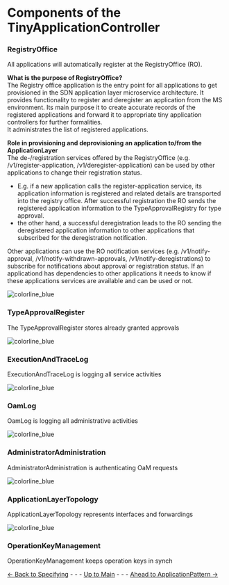 # Components of the TinyApplicationController

### RegistryOffice
All applications will automatically register at the RegistryOffice (RO).

**What is the purpose of RegistryOffice?**  
The Registry office application is the entry point for all applications to get provisioned in the SDN application layer microservice architecture. It provides functionality to register and deregister an application from the MS environment. Its main purpose it to create accurate records of the registered applications and forward it to appropriate tiny application controllers for further formalities.  
It administrates the list of registered applications.

**Role in provisioning and deprovisioning an application to/from the ApplicationLayer**  
The de-/registration services offered by the RegistryOffice (e.g. /v1/register-application, /v1/deregister-application) can be used by other applications to change their registration status. 
* E.g. if a new application calls the register-application service, its application information is registered and related details are transported into the registry office. After successful registration the RO sends the registered application information to the TypeApprovalRegistry for type approval. 
* the other hand, a successful deregistration leads to the RO sending the deregistered application information to other applications that subscribed for the deregistration notification.  

Other applications can use the RO notification services (e.g. /v1/notify-approval, /v1/notify-withdrawn-approvals, /v1/notify-deregistrations) to subscribe for notifications about approval or registration status. If an applicationd has dependencies to other applications it needs to know if these applications services are available and can be used or not.

![colorline_blue](https://user-images.githubusercontent.com/57349523/154715704-2e1a7c51-17c2-47af-a46a-85bd613f4a53.jpg)

### TypeApprovalRegister
The TypeApprovalRegister stores already granted approvals

![colorline_blue](https://user-images.githubusercontent.com/57349523/154715704-2e1a7c51-17c2-47af-a46a-85bd613f4a53.jpg)

### ExecutionAndTraceLog
ExecutionAndTraceLog is logging all service activities

![colorline_blue](https://user-images.githubusercontent.com/57349523/154715704-2e1a7c51-17c2-47af-a46a-85bd613f4a53.jpg)

### OamLog
OamLog is logging all administrative activities

![colorline_blue](https://user-images.githubusercontent.com/57349523/154715704-2e1a7c51-17c2-47af-a46a-85bd613f4a53.jpg)

### AdministratorAdministration
AdministratorAdministration is authenticating OaM requests

![colorline_blue](https://user-images.githubusercontent.com/57349523/154715704-2e1a7c51-17c2-47af-a46a-85bd613f4a53.jpg)

### ApplicationLayerTopology
ApplicationLayerTopology represents interfaces and forwardings

![colorline_blue](https://user-images.githubusercontent.com/57349523/154715704-2e1a7c51-17c2-47af-a46a-85bd613f4a53.jpg)

### OperationKeyManagement
OperationKeyManagement keeps operation keys in synch

[<- Back to Specifying](../SpecifyingApplications/SpecifyingApplications.md) - - - [Up to Main](../Main.md) - - - [Ahead to ApplicationPattern ->](../ElementsApplicationPattern/ElementsApplicationPattern.md)
